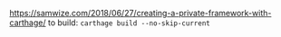 https://samwize.com/2018/06/27/creating-a-private-framework-with-carthage/
to build:
`carthage build --no-skip-current`